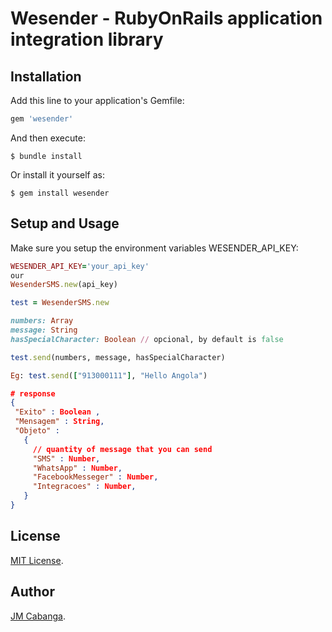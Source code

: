 # Wesender - RubyOnRails application integration library
## Installation

Add this line to your application's Gemfile:

```ruby
gem 'wesender'
```

And then execute:

    $ bundle install

Or install it yourself as:

    $ gem install wesender

## Setup and Usage
Make sure you setup the environment variables WESENDER_API_KEY:

```ruby
WESENDER_API_KEY='your_api_key' 
our
WesenderSMS.new(api_key)

test = WesenderSMS.new

numbers: Array
message: String
hasSpecialCharacter: Boolean // opcional, by default is false

test.send(numbers, message, hasSpecialCharacter)
```

```ruby
Eg: test.send(["913000111"], "Hello Angola")
```

```json
# response
{
 "Exito" : Boolean ,
 "Mensagem" : String,
 "Objeto" :
   {
     // quantity of message that you can send
     "SMS" : Number,
     "WhatsApp" : Number,
     "FacebookMesseger" : Number,
     "Integracoes" : Number,
   }
}
```

## License
[MIT License](https://opensource.org/licenses/MIT).

## Author

[JM Cabanga](https://github.com/cabanga).

